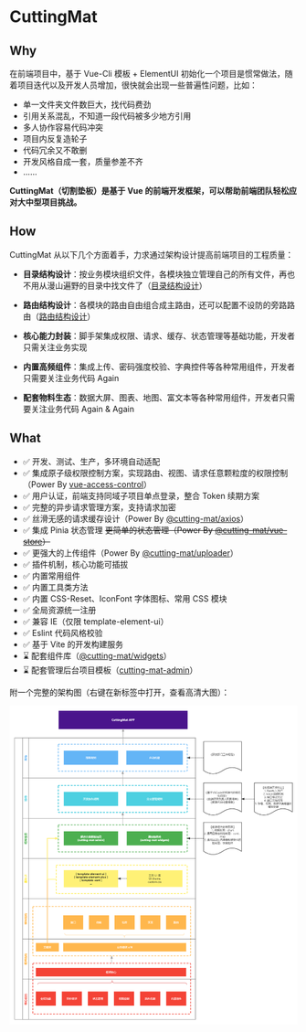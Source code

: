 # CuttingMat

## Why

在前端项目中，基于 Vue-Cli 模板 + ElementUI 初始化一个项目是惯常做法，随着项目迭代以及开发人员增加，很快就会出现一些普遍性问题，比如：

- 单一文件夹文件数巨大，找代码费劲
- 引用关系混乱，不知道一段代码被多少地方引用
- 多人协作容易代码冲突
- 项目内反复造轮子
- 代码冗余又不敢删
- 开发风格自成一套，质量参差不齐
- ……

**CuttingMat（切割垫板）是基于 Vue 的前端开发框架，可以帮助前端团队轻松应对大中型项目挑战。**

## How

CuttingMat 从以下几个方面着手，力求通过架构设计提高前端项目的工程质量：

- **目录结构设计**：按业务模块组织文件，各模块独立管理自己的所有文件，再也不用从漫山遍野的目录中找文件了（[目录结构设计](/guide/intro-catalogue)）

- **路由结构设计**：各模块的路由自由组合成主路由，还可以配置不设防的旁路路由（[路由结构设计](/guide/intro-routes)）

- **核心能力封装**：脚手架集成权限、请求、缓存、状态管理等基础功能，开发者只需关注业务实现

- **内置高频组件**：集成上传、密码强度校验、字典控件等各种常用组件，开发者只需要关注业务代码 Again

- **配套物料生态**：数据大屏、图表、地图、富文本等各种常用组件，开发者只需要关注业务代码 Again & Again

## What

- :white_check_mark: 开发、测试、生产，多环境自动适配
- :white_check_mark: 集成原子级权限控制方案，实现路由、视图、请求任意颗粒度的权限控制（Power By [vue-access-control](https://github.com/tower1229/Vue-Access-Control/blob/master/README_CN.md)）
- :white_check_mark: 用户认证，前端支持同域子项目单点登录，整合 Token 续期方案
- :white_check_mark: 完整的异步请求管理方案，支持请求加密
- :white_check_mark: 丝滑无感的请求缓存设计（Power By [@cutting-mat/axios](https://github.com/cutting-mat/axios/blob/main/README_CN.md)）
- :white_check_mark: 集成 Pinia 状态管理 ~~更简单的状态管理（Power By [@cutting-mat/vue-store](https://github.com/cutting-mat/vue-store/blob/main/README_CN.md)）~~
- :white_check_mark: 更强大的上传组件（Power By [@cutting-mat/uploader](https://github.com/cutting-mat/uploader)）
- :white_check_mark: 插件机制，核心功能可插拔
- :white_check_mark: 内置常用组件
- :white_check_mark: 内置工具类方法
- :white_check_mark: 内置 CSS-Reset、IconFont 字体图标、常用 CSS 模块
- :white_check_mark: 全局资源统一注册
- :white_check_mark: 兼容 IE（仅限 template-element-ui）
- :white_check_mark: Eslint 代码风格校验
- :white_check_mark: 基于 Vite 的开发构建服务
- :hourglass: 配套组件库（[@cutting-mat/widgets](https://github.com/cutting-mat/cutting-mat-widgets)）
- :hourglass: 配套管理后台项目模板（[cutting-mat-admin](https://github.com/cutting-mat/cutting-mat-admin)）

附一个完整的架构图（右键在新标签中打开，查看高清大图）：

![架构图](/assets/img/CuttingMat框架设计.png)
